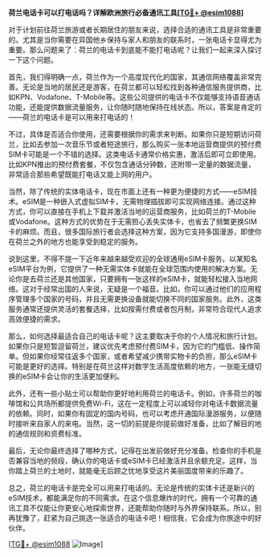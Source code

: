 **荷兰电话卡可以打电话吗？详解欧洲旅行必备通讯工具[[TG💪+ @esim1088](https://t.me/s/esim1088)]**

对于计划前往荷兰旅游或者长期居住的朋友来说，选择合适的通讯工具是非常重要的。尤其是当你需要在异国他乡保持与家人和朋友的联系时，一张电话卡显得尤为重要。那么问题来了：荷兰的电话卡到底能不能打电话呢？让我们一起来深入探讨一下这个问题。

首先，我们得明确一点，荷兰作为一个高度现代化的国家，其通信网络覆盖非常完善。无论是当地的居民还是游客，在荷兰都可以轻松找到各种通信服务提供商，比如KPN、Vodafone、T-Mobile等。这些公司提供的电话卡不仅能够支持语音通话功能，还能提供数据流量服务，让你随时随地保持在线状态。所以，答案是肯定的——荷兰的电话卡是可以用来打电话的！

不过，具体是否适合你使用，还需要根据你的需求来判断。如果你只是短期访问荷兰，比如去参加一次音乐节或者短途旅行，那么购买一张本地运营商提供的预付费SIM卡可能是一个不错的选择。这类电话卡通常价格实惠，激活后即可立即使用。比如KPN推出的预付费套餐，不仅包含通话分钟数，还附带一定量的数据流量，非常适合那些希望既能打电话又能上网的用户。

当然，除了传统的实体电话卡，现在市面上还有一种更为便捷的方式——eSIM技术。eSIM是一种嵌入式虚拟SIM卡，无需物理插拔即可实现网络连接。通过这种方式，你可以直接在手机上下载并激活当地的运营商服务，比如荷兰的T-Mobile或Vodafone。这种方式的优势在于无需担心丢失实体卡，也省去了频繁更换SIM卡的麻烦。而且，很多国际旅行者会选择这种方案，因为它支持多国漫游，即使你在荷兰之外的地方也能享受到稳定的服务。

说到这里，不得不提一下近年来越来越受欢迎的全球通用eSIM卡服务。以某知名eSIM平台为例，它提供了一种无需实体卡就能在全球范围内使用的解决方案。无论你是去荷兰还是其他国家，只要拥有一张这样的eSIM卡，就能轻松接入当地网络。这对于经常出国的人来说，无疑是一个福音。比如，你可以通过他们的应用程序管理多个国家的号码，并且无需更换设备就能切换不同的国家服务。此外，这类服务通常还提供灵活的套餐选择，比如按需付费或者包月制，非常符合现代人追求高效便捷的需求。

那么，如何选择最适合自己的电话卡呢？这主要取决于你的个人情况和旅行计划。如果你只是短暂逗留荷兰，建议优先考虑预付费SIM卡，因为它的门槛低、操作简单。但如果你经常往返多个国家，或者希望减少携带实物卡的负担，那么eSIM卡可能是更好的选择。特别是在荷兰这样对数字生活高度依赖的地方，一张能无缝切换的eSIM卡会让你的生活更加便利。

此外，还有一些小贴士可以帮助你更好地利用荷兰的电话卡。例如，许多荷兰的咖啡馆和公共场所都提供免费Wi-Fi，这在一定程度上可以减轻你对电话卡数据流量的依赖。同时，如果你有固定的国内号码，也可以考虑开通国际漫游服务，以便随时接听来自家人的来电。当然，这一切的前提是你提前做好准备，比如了解目的地的通信规则和资费标准。

最后，无论你最终选择了哪种方式，记得在出发前做好充分准备。检查你的手机是否兼容当地的频段，确认你的电话卡或eSIM卡已经激活并且余额充足。这样，当你踏上荷兰的土地时，就能毫无后顾之忧地享受这片美丽国度带来的乐趣了。

总之，荷兰的电话卡是完全可以用来打电话的。无论是传统的实体卡还是新兴的eSIM技术，都能满足你的不同需求。在这个信息爆炸的时代，拥有一个可靠的通讯工具不仅能让你更安心地探索世界，还能帮助你随时与外界保持联系。所以，别再犹豫了，赶紧为自己挑选一张适合的电话卡吧！相信我，它会成为你旅途中的好伙伴。

[[TG💪+ @esim1088](https://t.me/s/esim1088) ![Image](https://i.postimg.cc/4NQfJmqS/Snipaste-2025-05-13-00-14-12.png)]